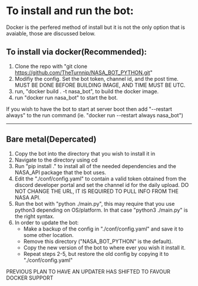 <h1>To install and run the bot:</h1>

Docker is the perfered method of install but it is not the only option that is avaiable, those are discussed below.

<h2>To install via docker(Recommended):</h2>

1. Clone the repo with "git clone https://github.com/TheTurnnip/NASA_BOT_PYTHON.git"
2. Modifiy the config. Set the bot token, channel id, and the post time. MUST BE DONE BEFORE BUILDING IMAGE, AND TIME MUST BE UTC.
3. run, "docker build . -t nasa_bot", to build the docker image.
4. run "docker run nasa_bot" to start the bot.

If you wish to have the bot to start at server boot then add "--restart always" to the run command (ie. "docker run --restart always nasa_bot")

-------------------------------------------------------------------------------------------------------------------------------------------------------------------------

<h2>Bare metal(Depercated)</h2>

1. Copy the bot into the directory that you wish to install it in 
2. Navigate to the directory using cd
3. Run "pip install ." to install all of the needed dependencies and the NASA_API package that the bot uses.
4. Edit the "./conf/config.yaml" to contain a valid token obtained from the discord developer portal and set the channel id for the daily upload. DO NOT CHANGE THE URL, IT IS
    REQUIRED TO PULL INFO FROM THE NASA API.
5. Run the bot with "python ./main.py", this may require that you use python3 depending on OS/platform. In that case "python3 ./main.py" is the right syntax.
6. In order to update the bot:
    - Make a backup of the config in "./conf/config.yaml" and save it to some other location. 
    - Remove this directory ("NASA_BOT_PYTHON" is the default).
    - Copy the new version of the bot to where ever you wish it install it.
    - Repeat steps 2-5, but restore the old config by copying it to "./conf/config.yaml"

PREVIOUS PLAN TO HAVE AN UPDATER HAS SHIFTED TO FAVOUR DOCKER SUPPORT
